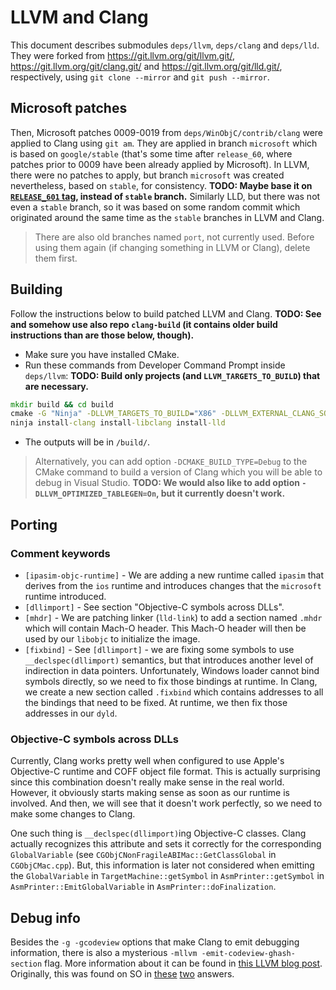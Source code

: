 # LLVM and Clang

This document describes submodules `deps/llvm`, `deps/clang` and `deps/lld`.
They were forked from <https://git.llvm.org/git/llvm.git/>, <https://git.llvm.org/git/clang.git/> and <https://git.llvm.org/git/lld.git/>, respectively, using `git clone --mirror` and `git push --mirror`.

## Microsoft patches

Then, Microsoft patches 0009-0019 from `deps/WinObjC/contrib/clang` were applied to Clang using `git am`.
They are applied in branch `microsoft` which is based on `google/stable` (that's some time after `release_60`, where patches prior to 0009 have been already applied by Microsoft).
In LLVM, there were no patches to apply, but branch `microsoft` was created nevertheless, based on `stable`, for consistency.
**TODO: Maybe base it on [`RELEASE_601` tag](http://llvm.org/viewvc/llvm-project/llvm/tags/RELEASE_601/final/), instead of `stable` branch.**
Similarly LLD, but there was not even a `stable` branch, so it was based on some random commit which originated around the same time as the `stable` branches in LLVM and Clang.

> There are also old branches named `port`, not currently used.
> Before using them again (if changing something in LLVM or Clang), delete them first.

## Building

Follow the instructions below to build patched LLVM and Clang.
**TODO: See and somehow use also repo `clang-build` (it contains older build instructions than are those below, though).**

- Make sure you have installed CMake.
- Run these commands from Developer Command Prompt inside `deps/llvm`:
  **TODO: Build only projects (and `LLVM_TARGETS_TO_BUILD`) that are necessary.**

```cmd
mkdir build && cd build
cmake -G "Ninja" -DLLVM_TARGETS_TO_BUILD="X86" -DLLVM_EXTERNAL_CLANG_SOURCE_DIR="..\..\clang" -DLLVM_EXTERNAL_LLD_SOURCE_DIR="..\..\lld" -DCMAKE_BUILD_TYPE=Release -DCMAKE_INSTALL_PREFIX="..\..\..\build" ..
ninja install-clang install-libclang install-lld
```

- The outputs will be in `/build/`.

> Alternatively, you can add option `-DCMAKE_BUILD_TYPE=Debug` to the CMake command to build a version of Clang which you will be able to debug in Visual Studio.
> **TODO: We would also like to add option `-DLLVM_OPTIMIZED_TABLEGEN=On`, but it currently doesn't work.**

## Porting

### Comment keywords

- `[ipasim-objc-runtime]` - We are adding a new runtime called `ipasim` that derives from the `ios` runtime and introduces changes that the `microsoft` runtime introduced.
- `[dllimport]` - See section "Objective-C symbols across DLLs".
- `[mhdr]` - We are patching linker (`lld-link`) to add a section named `.mhdr` which will contain Mach-O header.
  This Mach-O header will then be used by our `libobjc` to initialize the image.
- `[fixbind]` - See `[dllimport]` - we are fixing some symbols to use `__declspec(dllimport)` semantics, but that introduces another level of indirection in data pointers.
  Unfortunately, Windows loader cannot bind symbols directly, so we need to fix those bindings at runtime.
  In Clang, we create a new section called `.fixbind` which contains addresses to all the bindings that need to be fixed.
  At runtime, we then fix those addresses in our `dyld`.

### Objective-C symbols across DLLs

Currently, Clang works pretty well when configured to use Apple's Objective-C runtime and COFF object file format.
This is actually surprising since this combination doesn't really make sense in the real world.
However, it obviously starts making sense as soon as our runtime is involved.
And then, we will see that it doesn't work perfectly, so we need to make some changes to Clang.

One such thing is `__declspec(dllimport)`ing Objective-C classes.
Clang actually recognizes this attribute and sets it correctly for the corresponding `GlobalVariable` (see `CGObjCNonFragileABIMac::GetClassGlobal` in `CGObjCMac.cpp`).
But, this information is later not considered when emitting the `GlobalVariable` in `TargetMachine::getSymbol` in `AsmPrinter::getSymbol` in `AsmPrinter::EmitGlobalVariable` in `AsmPrinter::doFinalization`.

## Debug info

Besides the `-g -gcodeview` options that make Clang to emit debugging information, there is also a mysterious `-mllvm -emit-codeview-ghash-section` flag.
More information about it can be found in [this LLVM blog post](http://blog.llvm.org/2018/01/improving-link-time-on-windows-with.html).
Originally, this was found on SO in [these](https://stackoverflow.com/a/48573877/9080566) [two](https://stackoverflow.com/a/48604068/9080566) answers.
